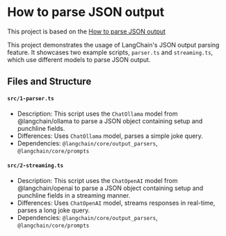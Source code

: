 # How to parse JSON output

This project is based on the [How to parse JSON output](https://js.langchain.com/docs/how_to/output_parser_json)

This project demonstrates the usage of LangChain's JSON output parsing feature. It showcases two example scripts,
`parser.ts` and `streaming.ts`, which use different models to parse JSON output.

## Files and Structure

#### `src/1-parser.ts`

- Description: This script uses the `ChatOllama` model from @langchain/ollama to parse a JSON object containing setup
  and punchline fields.
- Differences: Uses `ChatOllama` model, parses a simple joke query.
- Dependencies: `@langchain/core/output_parsers`, `@langchain/core/prompts`

#### `src/2-streaming.ts`

- Description: This script uses the `ChatOpenAI` model from @langchain/openai to parse a JSON object containing setup
  and punchline fields in a streaming manner.
- Differences: Uses `ChatOpenAI` model, streams responses in real-time, parses a long joke query.
- Dependencies: `@langchain/core/output_parsers`, `@langchain/core/prompts`
